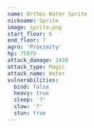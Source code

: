 ```yaml
---
name: Orthos Water Sprite
nickname: Sprite
image: sprite.png
start_floor: 6
end_floor: 7
agro: 'Proximity'
hp: 75079
attack_damage: 1410
attack_type: Magic
attack_name: Water
vulnerabilities:
  bind: false
  heavy: true
  sleep: '?'
  slow: '?'
  stun: true
---
```

